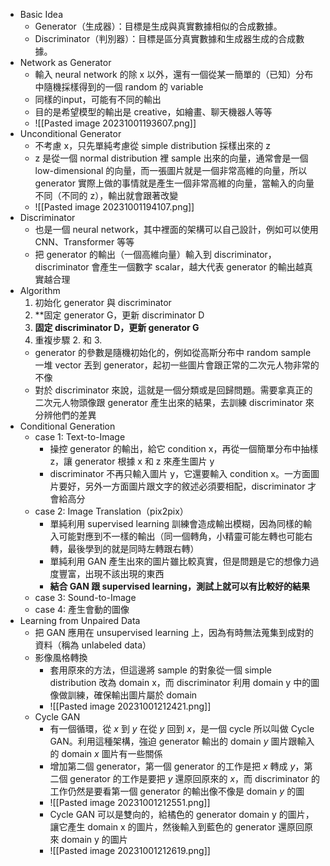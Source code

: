 
* Basic Idea
	* Generator（生成器）：目標是生成與真實數據相似的合成數據。
	* Discriminator（判別器）：目標是區分真實數據和生成器生成的合成數據。
* Network as Generator
	* 輸入 neural network 的除 x 以外，還有一個從某一簡單的（已知）分布中隨機採樣得到的一個 random 的 variable
	* 同樣的input，可能有不同的輸出
	* 目的是希望模型的輸出是 creative，如繪畫、聊天機器人等等
	* ![[Pasted image 20231001193607.png]]
* Unconditional Generator
	* 不考慮 x，只先單純考慮從 simple distribution 採樣出來的 z​
	* z 是從一個 normal distribution 裡 sample 出來的向量，通常會是一個 low-dimensional 的向量，而一張圖片就是一個非常高維的向量，所以 generator 實際上做的事情就是產生一個非常高維的向量，當輸入的向量不同（不同的 z），輸出就會跟著改變
	* ![[Pasted image 20231001194107.png]]
* Discriminator
	* 也是一個 neural network，其中裡面的架構可以自己設計，例如可以使用 CNN、Transformer 等等
	* 把 generator 的輸出（一個高維向量）輸入到 discriminator，discriminator 會產生一個數字 scalar，越大代表 generator 的輸出越真實越合理
* Algorithm
	1. 初始化 generator 與 discriminator
	2. **固定 generator G，更新 discriminator D
	3. **固定 discriminator D，更新 generator G**
	4. 重複步驟 2. 和 3.
	* generator 的參數是隨機初始化的，例如從高斯分布中 random sample 一堆 vector 丟到 generator，起初一些圖片會跟正常的二次元人物非常的不像
	* 對於 discriminator 來說，這就是一個分類或是回歸問題。需要拿真正的二次元人物頭像跟 generator 產生出來的結果，去訓練 discriminator 來分辨他們的差異
* Conditional Generation
	* case 1: Text-to-Image
		* 操控 generator 的輸出，給它 condition x，再從一個簡單分布中抽樣 z，讓 generator 根據 x 和 z 來產生圖片 y​
		* discriminator 不再只輸入圖片 y，它還要輸入 condition x。一方面圖片要好，另外一方面圖片跟文字的敘述必須要相配，discriminator 才會給高分
	* case 2: Image Translation（pix2pix）
		* 單純利用 supervised learning 訓練會造成輸出模糊，因為同樣的輸入可能對應到不一樣的輸出（同一個轉角，小精靈可能左轉也可能右轉，最後學到的就是同時左轉跟右轉）
		* 單純利用 GAN 產生出來的圖片雖比較真實，但是問題是它的想像力過度豐富，出現不該出現的東西
		* **結合 GAN 跟 supervised learning，測試上就可以有比較好的結果**
	* case 3: Sound-to-Image
	* case 4: 產生會動的圖像
* Learning from Unpaired Data
	* 把 GAN 應用在 unsupervised learning 上，因為有時無法蒐集到成對的資料（稱為 unlabeled data）
	* 影像風格轉換
		* 套用原來的方法，但這邊將 sample 的對象從一個 simple distribution 改為 domain x，而 discriminator 利用 domain y 中的圖像做訓練，確保輸出圖片屬於 domain
		* ![[Pasted image 20231001212421.png]]
	* Cycle GAN
		* 有一個循環，從 $x$ 到 $y$ 在從 $y$ 回到 $x$，是一個 cycle 所以叫做 Cycle GAN。利用這種架構，強迫 generator 輸出的 domain $y$ 圖片跟輸入的 domain $x$ 圖片有一些關係
		* 增加第二個 generator，第一個 generator 的工作是把 $x$ 轉成 $y$，第二個 generator 的工作是要把 $y$ 還原回原來的 $x$，而 discriminator 的工作仍然是要看第一個 generator 的輸出像不像是 domain $y$ 的圖
		* ![[Pasted image 20231001212551.png]]
		* Cycle GAN 可以是雙向的，給橘色的 generator domain y 的圖片，讓它產生 domain x 的圖片，然後輸入到藍色的 generator 還原回原來 domain y 的圖片
		* ![[Pasted image 20231001212619.png]]